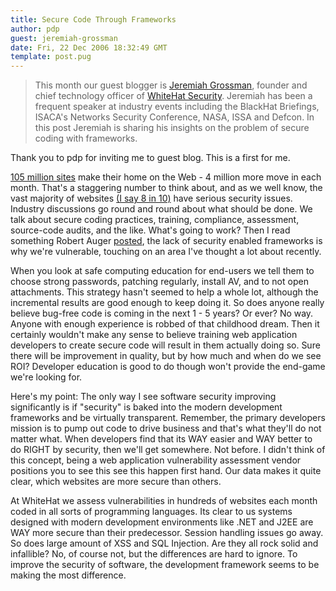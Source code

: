 ```yaml
---
title: Secure Code Through Frameworks
author: pdp
guest: jeremiah-grossman
date: Fri, 22 Dec 2006 18:32:49 GMT
template: post.pug
---
```


> This month our guest blogger is [Jeremiah Grossman](http://jeremiahgrossman.blogspot.com), founder and chief technology officer of [WhiteHat Security](http://www.whitehatsec.com). Jeremiah has been a frequent speaker at industry events including the BlackHat Briefings, ISACA's Networks Security Conference, NASA, ISSA and Defcon. In this post Jeremiah is sharing his insights on the problem of secure coding with frameworks.

Thank you to pdp for inviting me to guest blog. This is a first for me.

[105 million sites](http://news.netcraft.com/archives/2006/12/05/) make their home on the Web - 4 million more move in each month. That's a staggering number to think about, and as we well know, the vast majority of websites [(I say 8 in 10)](http://www.whitehatsec.com/home/resources/presentations/files/) have serious security issues. Industry discussions go round and round about what should be done. We talk about secure coding practices, training, compliance, assessment, source-code audits, and the like. What's going to work? Then I read something Robert Auger [posted](http://www.cgisecurity.com/2006/12/10), the lack of security enabled frameworks is why we're vulnerable, touching on an area I've thought a lot about recently.

When you look at safe computing education for end-users we tell them to choose strong passwords, patching regularly, install AV, and to not open attachments. This strategy hasn't seemed to help a whole lot, although the incremental results are good enough to keep doing it. So does anyone really believe bug-free code is coming in the next 1 - 5 years? Or ever? No way. Anyone with enough experience is robbed of that childhood dream. Then it certainly wouldn't make any sense to believe training web application developers to create secure code will result in them actually doing so. Sure there will be improvement in quality, but by how much and when do we see ROI? Developer education is good to do though won't provide the end-game we're looking for.

Here's my point: The only way I see software security improving significantly is if "security" is baked into the modern development frameworks and be virtually transparent. Remember, the primary developers mission is to pump out code to drive business and that's what they'll do not matter what. When developers find that its WAY easier and WAY better to do RIGHT by security, then we'll get somewhere. Not before. I didn't think of this concept, being a web application vulnerability assessment vendor positions you to see this see this happen first hand. Our data makes it quite clear, which websites are more secure than others.

At WhiteHat we assess vulnerabilities in hundreds of websites each month coded in all sorts of programming languages. Its clear to us systems designed with modern development environments like .NET and J2EE are WAY more secure than their predecessor. Session handling issues go away. So does large amount of XSS and SQL Injection. Are they all rock solid and infallible? No, of course not, but the differences are hard to ignore. To improve the security of software, the development framework seems to be making the most difference.
